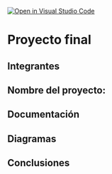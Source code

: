 [![Open in Visual Studio Code](https://classroom.github.com/assets/open-in-vscode-2e0aaae1b6195c2367325f4f02e2d04e9abb55f0b24a779b69b11b9e10269abc.svg)](https://classroom.github.com/online_ide?assignment_repo_id=19652994&assignment_repo_type=AssignmentRepo)
# Proyecto final

## Integrantes


## Nombre del proyecto: 


## Documentación


## Diagramas


## Conclusiones


<!-- Crear una carpeta src e incluir en ella los códigos y/o el proyecto de mplab-->
